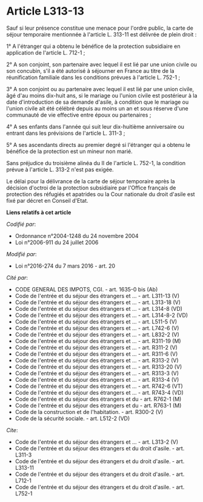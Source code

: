 # Article L313-13

Sauf si leur présence constitue une menace pour l'ordre public, la carte de séjour temporaire mentionnée à l'article L.
313-11 est délivrée de plein droit : 

1° A l'étranger qui a obtenu le bénéfice de la protection subsidiaire en application de l'article L. 712-1 ; 

2° A son conjoint, son partenaire avec lequel il est lié par une union civile ou son concubin, s'il a été autorisé à
séjourner en France au titre de la réunification familiale dans les conditions prévues à l'article L. 752-1 ; 

3° A son conjoint ou au partenaire avec lequel il est lié par une union civile, âgé d'au moins dix-huit ans, si le mariage ou
l'union civile est postérieur à la date d'introduction de sa demande d'asile, à condition que le mariage ou l'union civile
ait été célébré depuis au moins un an et sous réserve d'une communauté de vie effective entre époux ou partenaires ; 

4° A ses enfants dans l'année qui suit leur dix-huitième anniversaire ou entrant dans les prévisions de l'article L. 311-3 ; 

5° A ses ascendants directs au premier degré si l'étranger qui a obtenu le bénéfice de la protection est un mineur non
marié. 

Sans préjudice du troisième alinéa du II de l'article L. 752-1, la condition prévue à l'article L. 313-2 n'est pas exigée. 

Le délai pour la délivrance de la carte de séjour temporaire après la décision d'octroi de la protection subsidiaire par
l'Office français de protection des réfugiés et apatrides ou la Cour nationale du droit d'asile est fixé par décret en
Conseil d'Etat.

**Liens relatifs à cet article**

_Codifié par_:

  - Ordonnance n°2004-1248 du 24 novembre 2004
  - Loi n°2006-911 du 24 juillet 2006

_Modifié par_:

  - Loi n°2016-274 du 7 mars 2016 - art. 20

_Cité par_:

  - CODE GENERAL DES IMPOTS, CGI. - art. 1635-0 bis (Ab)
  - Code de l'entrée et du séjour des étrangers et ... - art. L311-13 (V)
  - Code de l'entrée et du séjour des étrangers et ... - art. L313-18 (V)
  - Code de l'entrée et du séjour des étrangers et ... - art. L314-8 (VD)
  - Code de l'entrée et du séjour des étrangers et ... - art. L314-8-2 (VD)
  - Code de l'entrée et du séjour des étrangers et ... - art. L511-5 (V)
  - Code de l'entrée et du séjour des étrangers et ... - art. L742-6 (V)
  - Code de l'entrée et du séjour des étrangers et ... - art. L832-2 (V)
  - Code de l'entrée et du séjour des étrangers et ... - art. R311-19 (M)
  - Code de l'entrée et du séjour des étrangers et ... - art. R311-2 (V)
  - Code de l'entrée et du séjour des étrangers et ... - art. R311-6 (V)
  - Code de l'entrée et du séjour des étrangers et ... - art. R313-2 (V)
  - Code de l'entrée et du séjour des étrangers et ... - art. R313-20 (V)
  - Code de l'entrée et du séjour des étrangers et ... - art. R313-3 (V)
  - Code de l'entrée et du séjour des étrangers et ... - art. R313-4 (V)
  - Code de l'entrée et du séjour des étrangers et ... - art. R742-6 (VT)
  - Code de l'entrée et du séjour des étrangers et ... - art. R743-4 (VD)
  - Code de l'entrée et du séjour des étrangers et du  - art. R762-1 (M)
  - Code de l'entrée et du séjour des étrangers et du  - art. R763-1 (M)
  - Code de la construction et de l'habitation. - art. R300-2 (V)
  - Code de la sécurité sociale. - art. L512-2 (VD)

_Cite_:

  - Code de l'entrée et du séjour des étrangers et ... - art. L313-2 (V)
  - Code de l'entrée et du séjour des étrangers et du droit d'asile. - art. L311-3
  - Code de l'entrée et du séjour des étrangers et du droit d'asile. - art. L313-11
  - Code de l'entrée et du séjour des étrangers et du droit d'asile. - art. L712-1
  - Code de l'entrée et du séjour des étrangers et du droit d'asile. - art. L752-1
